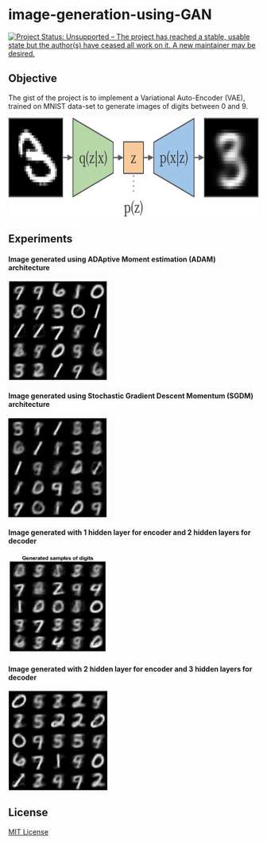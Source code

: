 # image-generation-using-GAN

[![Project Status: Unsupported – The project has reached a stable, usable state but the author(s) have ceased all work on it. A new maintainer may be desired.](https://www.repostatus.org/badges/latest/unsupported.svg)](https://www.repostatus.org/#unsupported)

## Objective
The gist of the project is to implement a Variational Auto-Encoder (VAE), trained on MNIST data-set to generate images of digits between 0 and 9.

<img src="https://github.com/karthiknagarajansundar/image-generation-using-GAN/blob/main/images/vae.png" width="600" height="200">

## Experiments
#### Image generated using ADAptive Moment estimation (ADAM) architecture
<img src="https://github.com/karthiknagarajansundar/image-generation-using-GAN/blob/main/images/ImGenADAM.jpg" width="200" height="200">

#### Image generated using Stochastic Gradient Descent Momentum (SGDM) architecture
<img src="https://github.com/karthiknagarajansundar/image-generation-using-GAN/blob/main/images/ImGenSGDM.jpg" width="200" height="200">

#### Image generated with 1 hidden layer for encoder and 2 hidden layers for decoder
<img src="https://github.com/karthiknagarajansundar/image-generation-using-GAN/blob/main/images/1LEnc_2LDec.jpg" width="200" height="200">

#### Image generated with 2 hidden layer for encoder and 3 hidden layers for decoder
<img src="https://github.com/karthiknagarajansundar/image-generation-using-GAN/blob/main/images/2LEnc_3LDec.jpg" width="200" height="200">

## License
[MIT License](https://github.com/karthiknagarajansundar/image-generation-using-GAN/blob/main/LICENSE)
